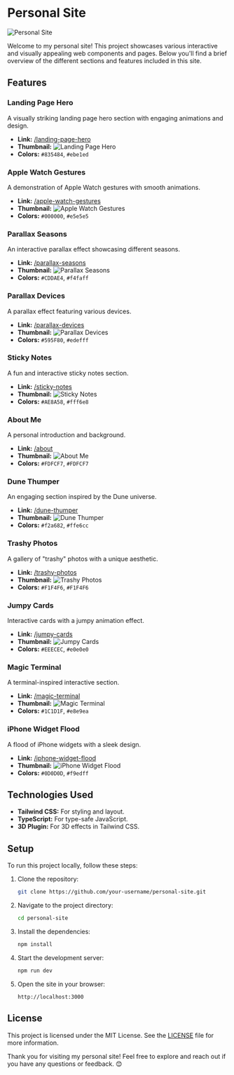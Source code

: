 # Personal Site

![Personal Site](./images/thumbnails/prof-pic.webp)

Welcome to my personal site! This project showcases various interactive and visually appealing web components and pages. Below you'll find a brief overview of the different sections and features included in this site.

## Features

### Landing Page Hero

A visually striking landing page hero section with engaging animations and design.

-   **Link:** [/landing-page-hero](./landing-page-hero)
-   **Thumbnail:** ![Landing Page Hero](./images/thumbnails/landing-page-hero.webp)
-   **Colors:** `#835484`, `#ebe1ed`

### Apple Watch Gestures

A demonstration of Apple Watch gestures with smooth animations.

-   **Link:** [/apple-watch-gestures](./apple-watch-gestures)
-   **Thumbnail:** ![Apple Watch Gestures](./images/thumbnails/apple-watch-gestures.webp)
-   **Colors:** `#000000`, `#e5e5e5`

### Parallax Seasons

An interactive parallax effect showcasing different seasons.

-   **Link:** [/parallax-seasons](./parallax-seasons)
-   **Thumbnail:** ![Parallax Seasons](./images/thumbnails/parallax-seasons.webp)
-   **Colors:** `#CDDAE4`, `#f4faff`

### Parallax Devices

A parallax effect featuring various devices.

-   **Link:** [/parallax-devices](./parallax-devices)
-   **Thumbnail:** ![Parallax Devices](./images/thumbnails/parallax-devices.webp)
-   **Colors:** `#595F80`, `#edefff`

### Sticky Notes

A fun and interactive sticky notes section.

-   **Link:** [/sticky-notes](./sticky-notes)
-   **Thumbnail:** ![Sticky Notes](./images/thumbnails/sticky-notes.webp)
-   **Colors:** `#AE8A58`, `#fff6e8`

### About Me

A personal introduction and background.

-   **Link:** [/about](./about)
-   **Thumbnail:** ![About Me](./images/thumbnails/prof-pic.webp)
-   **Colors:** `#FDFCF7`, `#FDFCF7`

### Dune Thumper

An engaging section inspired by the Dune universe.

-   **Link:** [/dune-thumper](./dune-thumper)
-   **Thumbnail:** ![Dune Thumper](./images/thumbnails/dune-thumper.webp)
-   **Colors:** `#f2a682`, `#ffe6cc`

### Trashy Photos

A gallery of "trashy" photos with a unique aesthetic.

-   **Link:** [/trashy-photos](./trashy-photos)
-   **Thumbnail:** ![Trashy Photos](./images/thumbnails/trashy-photos.webp)
-   **Colors:** `#F1F4F6`, `#F1F4F6`

### Jumpy Cards

Interactive cards with a jumpy animation effect.

-   **Link:** [/jumpy-cards](./jumpy-cards)
-   **Thumbnail:** ![Jumpy Cards](./images/thumbnails/jumpy-cards.webp)
-   **Colors:** `#EEECEC`, `#e0e0e0`

### Magic Terminal

A terminal-inspired interactive section.

-   **Link:** [/magic-terminal](./magic-terminal)
-   **Thumbnail:** ![Magic Terminal](./images/thumbnails/magic-terminal.webp)
-   **Colors:** `#1C1D1F`, `#e8e9ea`

### iPhone Widget Flood

A flood of iPhone widgets with a sleek design.

-   **Link:** [/iphone-widget-flood](./iphone-widget-flood)
-   **Thumbnail:** ![iPhone Widget Flood](./images/thumbnails/iphone-widget-flood.webp)
-   **Colors:** `#0D0D0D`, `#f9edff`

## Technologies Used

-   **Tailwind CSS:** For styling and layout.
-   **TypeScript:** For type-safe JavaScript.
-   **3D Plugin:** For 3D effects in Tailwind CSS.

## Setup

To run this project locally, follow these steps:

1. Clone the repository:
    ```bash
    git clone https://github.com/your-username/personal-site.git
    ```

2. Navigate to the project directory:
    ```bash
    cd personal-site
    ```

3. Install the dependencies:
    ```bash
    npm install
    ```

4. Start the development server:
    ```bash
    npm run dev
    ```

5. Open the site in your browser:
    ```
    http://localhost:3000
    ```

## License

This project is licensed under the MIT License. See the [LICENSE](./LICENSE) file for more information.

Thank you for visiting my personal site! Feel free to explore and reach out if you have any questions or feedback. 😊